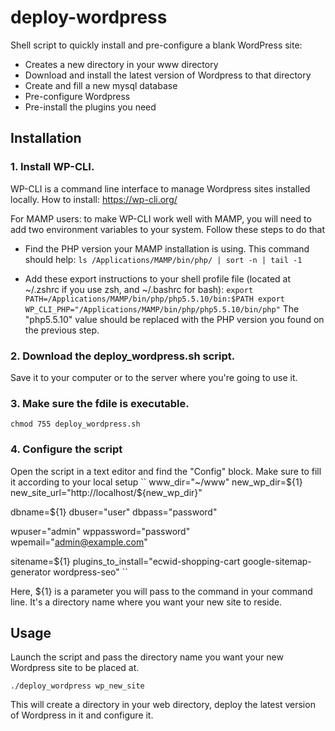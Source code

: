 # deploy-wordpress
Shell script to quickly install and pre-configure a blank WordPress site:
- Creates a new directory in your www directory
- Download and install the latest version of Wordpress to that directory
- Create and fill a new mysql database
- Pre-configure Wordpress
- Pre-install the plugins you need



## Installation

### 1. Install WP-CLI.
WP-CLI is a command line interface to manage Wordpress sites installed locally. How to install: https://wp-cli.org/

For MAMP users: to make WP-CLI work well with MAMP, you will need to add two environment variables to your system. Follow these steps to do that
- Find the PHP version your MAMP installation is using. This command should help:
``ls /Applications/MAMP/bin/php/ | sort -n | tail -1``

- Add these export instructions to your shell profile file (located at ~/.zshrc if you use zsh, and ~/.bashrc for bash):
``
export PATH=/Applications/MAMP/bin/php/php5.5.10/bin:$PATH
export WP_CLI_PHP="/Applications/MAMP/bin/php/php5.5.10/bin/php"
``
The "php5.5.10" value should be replaced with the PHP version you found on the previous step. 


### 2. Download the deploy_wordpress.sh script.
Save it to your computer or to the server where you're going to use it.

### 3. Make sure the fdile is executable.
``chmod 755 deploy_wordpress.sh``

### 4. Configure the script 
Open the script in a text editor and find the "Config" block. Make sure to fill it according to your local setup
``
www_dir="~/www"
new_wp_dir=${1}
new_site_url="http://localhost/${new_wp_dir}"

dbname=${1}
dbuser="user"
dbpass="password"

wpuser="admin"
wppassword="password"
wpemail="admin@example.com"

sitename=${1}
plugins_to_install="ecwid-shopping-cart google-sitemap-generator wordpress-seo"
``

Here, ${1} is a parameter you will pass to the command in your command line. It's a directory name where you want your new site to reside. 





## Usage
Launch the script and pass the directory name you want your new Wordpress site to be placed at. 

``./deploy_wordpress wp_new_site``

This will create a directory in your web directory, deploy the latest version of Wordpress in it and configure it. 
